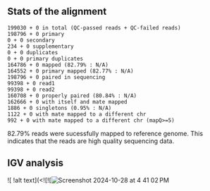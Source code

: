 ## Stats of the alignment
```
199030 + 0 in total (QC-passed reads + QC-failed reads)
198796 + 0 primary
0 + 0 secondary
234 + 0 supplementary
0 + 0 duplicates
0 + 0 primary duplicates
164786 + 0 mapped (82.79% : N/A)
164552 + 0 primary mapped (82.77% : N/A)
198796 + 0 paired in sequencing
99398 + 0 read1
99398 + 0 read2
160708 + 0 properly paired (80.84% : N/A)
162666 + 0 with itself and mate mapped
1886 + 0 singletons (0.95% : N/A)
1122 + 0 with mate mapped to a different chr
992 + 0 with mate mapped to a different chr (mapQ>=5)
```

82.79% reads were sucessfully mapped to reference genome. This indicates that the reads are high quality sequencing data.



## IGV analysis
![ !alt text](<![![![Screenshot 2024-10-28 at 4 41 02 PM](https://github.com/user-attachments/assets/882900bd-fb02-4a6d-a5fc-c0adb8742ffe)




